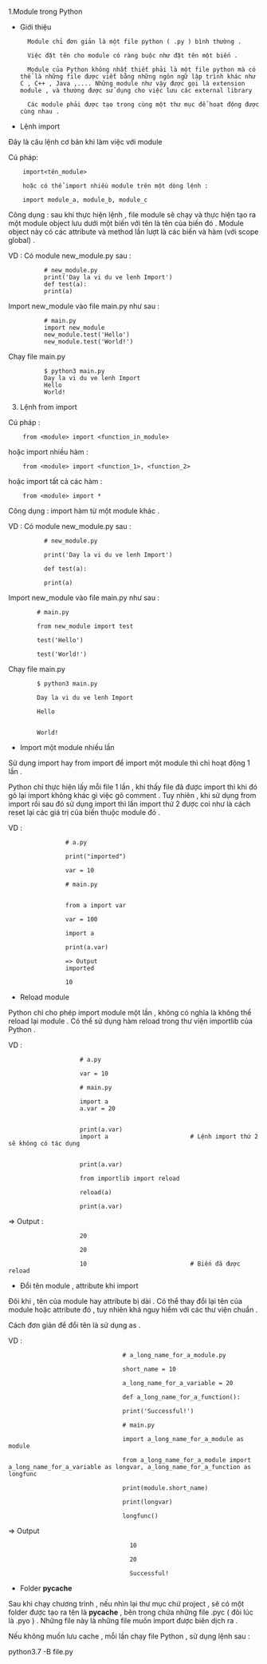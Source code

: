 1.Module trong Python

- Giới thiệu

        Module chỉ đơn giản là một file python ( .py ) bình thường .

        Việc đặt tên cho module có ràng buộc như đặt tên một biến .

        Module của Python không nhất thiết phải là một file python mà có thể là những file được viết bằng những ngôn ngữ lập trình khác như C , C++ , Java ,.... Những module như vậy được gọi là extension module , và thường được sử dụng cho việc lưu các external library

        Các module phải được tạo trong cùng một thư mục để hoạt động được cùng nhau .

- Lệnh import

Đây là câu lệnh cơ bản khi làm việc với module

Cú pháp:

        import<tên_module>

        hoặc có thể import nhiều module trên một dòng lệnh :

        import module_a, module_b, module_c

Công dụng : sau khi thực hiện lệnh , file module sẽ chạy và thực hiện tạo ra một module object lưu dưới một biến với tên là tên của biến đó . Module object này có các attribute và method lần lượt là các biến và hàm (với scope global) .

VD : Có module new_module.py sau :

              # new_module.py
              print('Day la vi du ve lenh Import')
              def test(a):
              print(a)

Import new_module vào file main.py như sau :

              # main.py
              import new_module
              new_module.test('Hello')
              new_module.test('World!')

Chạy file main.py

              $ python3 main.py
              Day la vi du ve lenh Import
              Hello
              World!

3) Lệnh from import

Cú pháp :

        from <module> import <function_in_module>

hoặc import nhiều hàm :

        from <module> import <function_1>, <function_2>

hoặc import tất cả các hàm :


        from <module> import *

Công dụng : import hàm từ một module khác .

VD : Có module new_module.py sau :

              # new_module.py

              print('Day la vi du ve lenh Import')

              def test(a):

              print(a)

Import new_module vào file main.py như sau :

            # main.py

            from new_module import test

            test('Hello')

            test('World!')

Chạy file main.py

            $ python3 main.py

            Day la vi du ve lenh Import
            
            Hello


            World!

- Import một module nhiều lần

Sử dụng import hay from import để import một module thì chỉ hoạt động 1 lần .

Python chỉ thực hiện lấy mỗi file 1 lần , khi thấy file đã được import thì khi đó gõ lại import không khác gì việc gõ comment .
Tuy nhiên , khi sử dụng from import rồi sau đó sử dụng import thì lần import thứ 2 được coi như là cách reset lại các giá trị của biến thuộc module đó .

VD :

                    # a.py

                    print("imported")

                    var = 10

                    # main.py


                    from a import var

                    var = 100

                    import a

                    print(a.var)

                    => Output
                    imported

                    10

- Reload module

Python chỉ cho phép import module một lần , không có nghĩa là không thể reload lại module . Có thể sử dụng hàm reload trong thư viện importlib của Python .


VD :

                        # a.py

                        var = 10

                        # main.py

                        import a
                        a.var = 20


                        print(a.var)
                        import a                       # Lệnh import thứ 2 sẽ không có tác dụng


                        print(a.var)

                        from importlib import reload

                        reload(a)

                        print(a.var)

=> Output :

                        20

                        20

                        10                             # Biến đã được reload

- Đổi tên module , attribute khi import

Đôi khi , tên của module hay attribute bị dài . Có thể thay đổi lại tên của module hoặc attribute đó , tuy nhiên khá nguy hiểm với các thư viện chuẩn .

Cách đơn giản để đổi tên là sử dụng as .

VD :

                                    # a_long_name_for_a_module.py

                                    short_name = 10

                                    a_long_name_for_a_variable = 20

                                    def a_long_name_for_a_function():

                                    print('Successful!')

                                    # main.py

                                    import a_long_name_for_a_module as module

                                    from a_long_name_for_a_module import a_long_name_for_a_variable as longvar, a_long_name_for_a_function as longfunc

                                    print(module.short_name)

                                    print(longvar)

                                    longfunc()

=> Output

                                      10

                                      20

                                      Successful!

- Folder __pycache__

Sau khi chạy chương trình , nếu nhìn lại thư mục chứ project , sẽ có một folder được tạo ra tên là __pycache__ , bên trong chứa những file .pyc ( đôi lúc là .pyo ) . Những file này là những file muốn import được biên dịch ra .

Nếu không muốn lưu cache , mỗi lần chạy file Python , sử dụng lệnh sau :

python3.7 -B file.py



